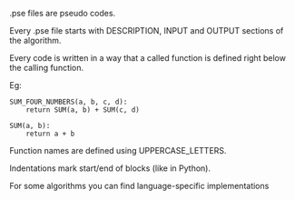 .pse files are pseudo codes.

Every .pse file starts with DESCRIPTION, INPUT and OUTPUT sections of the algorithm.

Every code is written in a way that a called function is defined right below the calling function.

Eg:
```
SUM_FOUR_NUMBERS(a, b, c, d):
    return SUM(a, b) + SUM(c, d)

SUM(a, b):
    return a + b
```

Function names are defined using UPPERCASE_LETTERS.

Indentations mark start/end of blocks (like in Python).

For some algorithms you can find language-specific implementations